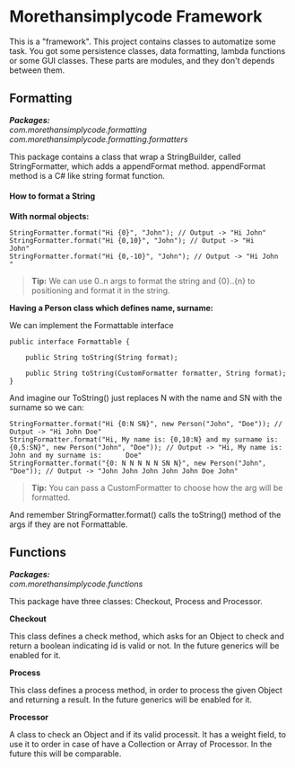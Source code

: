 # Morethansimplycode Framework

This is a "framework". This project contains classes to automatize some task. You got some persistence classes, data formatting, lambda functions or some GUI classes. These parts are modules, and they don't depends between them. 

## Formatting

**_Packages:_** <br />
*com.morethansimplycode.formatting* <br />
*com.morethansimplycode.formatting.formatters*

This package contains a class that wrap a StringBuilder, called StringFormatter, which adds a appendFormat method. appendFormat method is a C# like string format function.

#### How to format a String

**With normal objects:**

```
StringFormatter.format("Hi {0}", "John"); // Output -> "Hi John"
StringFormatter.format("Hi {0,10}", "John"); // Output -> "Hi       John"
StringFormatter.format("Hi {0,-10}", "John"); // Output -> "Hi John      "
```
> **Tip:** We can use 0..n args to format the string and {0}..{n} to positioning and format it in the string.

**Having a Person class which defines name, surname:**

We can implement the Formattable interface

```
public interface Formattable {

    public String toString(String format);

    public String toString(CustomFormatter formatter, String format);
}
```

And imagine our ToString() just replaces N with the name and SN with the surname so we can:

```
StringFormatter.format("Hi {0:N SN}", new Person("John", "Doe")); // Output -> "Hi John Doe"
StringFormatter.format("Hi, My name is: {0,10:N} and my surname is: {0,5:SN}", new Person("John", "Doe")); // Output -> "Hi, My name is:       John and my surname is:      Doe"
StringFormatter.format("{0: N N N N N SN N}", new Person("John", "Doe")); // Output -> "John John John John John Doe John"
```
> **Tip:** You can pass a CustomFormatter to choose how the arg will be formatted.

And remember StringFormatter.format() calls the toString() method of the args if they are not Formattable.


## Functions

**_Packages:_** <br />
*com.morethansimplycode.functions* <br />

This package have three classes: Checkout, Process and Processor.

**Checkout**

This class defines a check method, which asks for an Object to check and return a boolean indicating id is valid or not. In the future generics will be enabled for it.

**Process**

This class defines a process method, in order to process the given Object and returning a result. In the future generics will be enabled for it.

**Processor**

A class to check an Object and if its valid processit. It has a weight field, to use it to order in case of have a Collection or Array of Processor. In the future this will be comparable.

